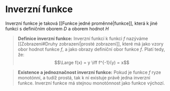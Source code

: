 # Inverzní funkce
Inverzní funkce je taková [[Funkce jedné proměnné|funkce]], která k jiné funkci s definičním oborem $D$ a oborem hodnot $H$

>**Definice inverzní funkce:**
>Inverzní funkcí k funkci $f$ nazýváme [[Zobrazení#Druhy zobrazení|prosté zobrazení]], které má jako vzory obor hodnot funkce $f$, a jako obrazy definiční obor funkce $f$. Platí tedy, že:
>$$\Large f(x) = y \iff f^{-1}(y) = x$$

>**Existence a jednoznačnost inverzní funkce:**
>Pokud je funkce $f$ ryze monotónní, a tudíž prostá, tak k ní existuje právě jedna inverzní funkce. Inverzní funkce má stejnou monotónnost jako funkce výchozí.
